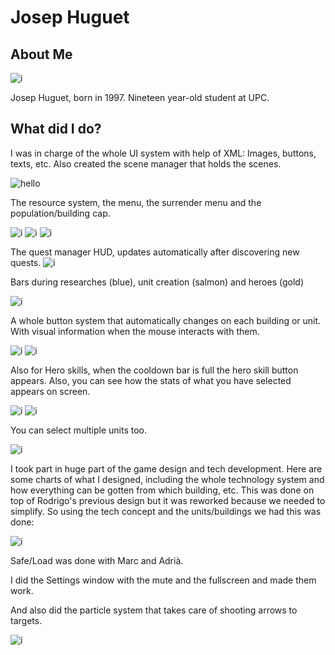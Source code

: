 # Josep Huguet

## About Me
![i](http://i.imgur.com/bMWlbE5.png)

Josep Huguet, born in 1997. Nineteen year-old student at UPC.

## What did I do?
I was in charge of the whole UI system with help of XML: Images, buttons, texts, etc. Also created the scene manager that holds the scenes.

![hello](http://i.imgur.com/3FdL0Y1.jpg)

The resource system, the menu, the surrender menu and the population/building cap.

![i](http://i.imgur.com/DSW711Y.png)
![i](http://i.imgur.com/eDjIenx.png)
![i](http://i.imgur.com/yFq3dXh.png)

The quest manager HUD, updates automatically after discovering new quests.
![i](http://i.imgur.com/1AXgZO5.png)

Bars during researches (blue), unit creation (salmon) and heroes (gold) 

![i](http://i.imgur.com/cXsNxgs.png)

A whole button system that automatically changes on each building or unit. With visual information when the mouse interacts with them.

![i](http://i.imgur.com/CC7irfk.png)
![i](http://i.imgur.com/vgOILuA.png)

Also for Hero skills, when the cooldown bar is full the hero skill button appears. Also, you can see how the stats of what you have selected appears on screen.

![i](http://i.imgur.com/4aeOFya.png)
![i](http://i.imgur.com/o9fHmAv.png)

You can select multiple units too.

![i](http://i.imgur.com/L9YvlMV.png)

I took part in huge part of the game design and tech development. Here are some charts of what I designed, including the whole technology system and how everything can be gotten from which building, etc.
This was done on top of Rodrigo's previous design but it was reworked because we needed to simplify. So using the tech concept and the units/buildings we had this was done:

![i](http://i.imgur.com/OZ609AX.png)

Safe/Load was done with Marc and Adrià.

I did the Settings window with the mute and the fullscreen and made them work.

And also did the particle system that takes care of shooting arrows to targets.

![i](http://i.imgur.com/7P8jW17.png)
